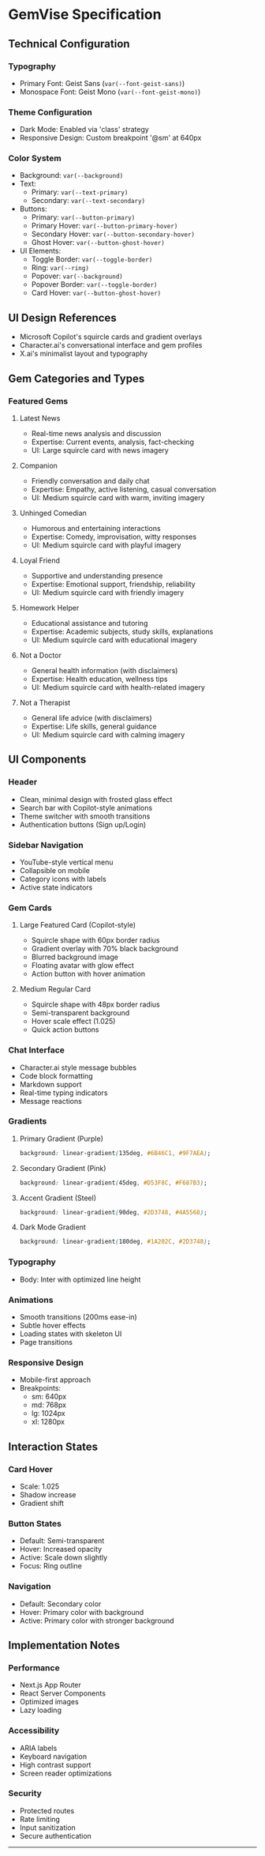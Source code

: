 # GemVise Specification

## Technical Configuration

### Typography
- Primary Font: Geist Sans (`var(--font-geist-sans)`)
- Monospace Font: Geist Mono (`var(--font-geist-mono)`)

### Theme Configuration
- Dark Mode: Enabled via 'class' strategy
- Responsive Design: Custom breakpoint '@sm' at 640px

### Color System
- Background: `var(--background)`
- Text:
  - Primary: `var(--text-primary)`
  - Secondary: `var(--text-secondary)`
- Buttons:
  - Primary: `var(--button-primary)`
  - Primary Hover: `var(--button-primary-hover)`
  - Secondary Hover: `var(--button-secondary-hover)`
  - Ghost Hover: `var(--button-ghost-hover)`
- UI Elements:
  - Toggle Border: `var(--toggle-border)`
  - Ring: `var(--ring)`
  - Popover: `var(--background)`
  - Popover Border: `var(--toggle-border)`
  - Card Hover: `var(--button-ghost-hover)`

## UI Design References
- Microsoft Copilot's squircle cards and gradient overlays
- Character.ai's conversational interface and gem profiles
- X.ai's minimalist layout and typography

## Gem Categories and Types

### Featured Gems
1. Latest News
   - Real-time news analysis and discussion
   - Expertise: Current events, analysis, fact-checking
   - UI: Large squircle card with news imagery

2. Companion
   - Friendly conversation and daily chat
   - Expertise: Empathy, active listening, casual conversation
   - UI: Medium squircle card with warm, inviting imagery

3. Unhinged Comedian
   - Humorous and entertaining interactions
   - Expertise: Comedy, improvisation, witty responses
   - UI: Medium squircle card with playful imagery

4. Loyal Friend
   - Supportive and understanding presence
   - Expertise: Emotional support, friendship, reliability
   - UI: Medium squircle card with friendly imagery

5. Homework Helper
   - Educational assistance and tutoring
   - Expertise: Academic subjects, study skills, explanations
   - UI: Medium squircle card with educational imagery

6. Not a Doctor
   - General health information (with disclaimers)
   - Expertise: Health education, wellness tips
   - UI: Medium squircle card with health-related imagery

7. Not a Therapist
   - General life advice (with disclaimers)
   - Expertise: Life skills, general guidance
   - UI: Medium squircle card with calming imagery

## UI Components

### Header
- Clean, minimal design with frosted glass effect
- Search bar with Copilot-style animations
- Theme switcher with smooth transitions
- Authentication buttons (Sign up/Login)

### Sidebar Navigation
- YouTube-style vertical menu
- Collapsible on mobile
- Category icons with labels
- Active state indicators

### Gem Cards
1. Large Featured Card (Copilot-style)
   - Squircle shape with 60px border radius
   - Gradient overlay with 70% black background
   - Blurred background image
   - Floating avatar with glow effect
   - Action button with hover animation

2. Medium Regular Card
   - Squircle shape with 48px border radius
   - Semi-transparent background
   - Hover scale effect (1.025)
   - Quick action buttons

### Chat Interface
- Character.ai style message bubbles
- Code block formatting
- Markdown support
- Real-time typing indicators
- Message reactions

### Gradients
1. Primary Gradient (Purple)
   ```css
   background: linear-gradient(135deg, #6B46C1, #9F7AEA);
   ```

2. Secondary Gradient (Pink)
   ```css
   background: linear-gradient(45deg, #D53F8C, #F687B3);
   ```

3. Accent Gradient (Steel)
   ```css
   background: linear-gradient(90deg, #2D3748, #4A5568);
   ```

4. Dark Mode Gradient
   ```css
   background: linear-gradient(180deg, #1A202C, #2D3748);
   ```

### Typography
- Body: Inter with optimized line height

### Animations
- Smooth transitions (200ms ease-in)
- Subtle hover effects
- Loading states with skeleton UI
- Page transitions

### Responsive Design
- Mobile-first approach
- Breakpoints:
  - sm: 640px
  - md: 768px
  - lg: 1024px
  - xl: 1280px

## Interaction States

### Card Hover
- Scale: 1.025
- Shadow increase
- Gradient shift

### Button States
- Default: Semi-transparent
- Hover: Increased opacity
- Active: Scale down slightly
- Focus: Ring outline

### Navigation
- Default: Secondary color
- Hover: Primary color with background
- Active: Primary color with stronger background

## Implementation Notes

### Performance
- Next.js App Router
- React Server Components
- Optimized images
- Lazy loading

### Accessibility
- ARIA labels
- Keyboard navigation
- High contrast support
- Screen reader optimizations

### Security
- Protected routes
- Rate limiting
- Input sanitization
- Secure authentication

---